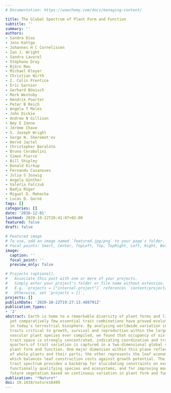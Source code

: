 ```yaml
---
# Documentation: https://wowchemy.com/docs/managing-content/

title: The Global Spectrum of Plant Form and Function
subtitle: ''
summary: ''
authors:
- Sandra Díaz
- Jens Kattge
- Johannes H C Cornelissen
- Ian J. Wright
- Sandra Lavorel
- Stéphane Dray
- Björn Reu
- Michael Kleyer
- Christian Wirth
- I. Colin Prentice
- Eric Garnier
- Gerhard Bönisch
- Mark Westoby
- Hendrik Poorter
- Peter B Reich
- Angela T Moles
- John Dickie
- Andrew N Gillison
- Amy E Zanne
- Jérôme Chave
- S. Joseph Wright
- Serge N. Sheremet'ev
- Hervé Jactel
- Christopher Baraloto
- Bruno Cerabolini
- Simon Pierce
- Bill Shipley
- Donald Kirkup
- Fernando Casanoves
- Julia S Joswig
- Angela Günther
- Valeria Falczuk
- Nadja Rüger
- Miguel D. Mahecha
- Lucas D. Gorné
tags: []
categories: []
date: '2016-12-01'
lastmod: 2020-10-22T20:41:07+02:00
featured: false
draft: false

# Featured image
# To use, add an image named `featured.jpg/png` to your page's folder.
# Focal points: Smart, Center, TopLeft, Top, TopRight, Left, Right, BottomLeft, Bottom, BottomRight.
image:
  caption: ''
  focal_point: ''
  preview_only: false

# Projects (optional).
#   Associate this post with one or more of your projects.
#   Simply enter your project's folder or file name without extension.
#   E.g. `projects = ["internal-project"]` references `content/project/deep-learning/index.md`.
#   Otherwise, set `projects = []`.
projects: []
publishDate: '2020-10-22T19:27:13.488791Z'
publication_types:
- '2'
abstract: Earth is home to a remarkable diversity of plant forms and life histories,
  yet comparatively few essential trait combinations have proved evolutionarily viable
  in today's terrestrial biosphere. By analysing worldwide variation in six major
  traits critical to growth, survival and reproduction within the largest sample of
  vascular plant species ever compiled, we found that occupancy of six-dimensional
  trait space is strongly concentrated, indicating coordination and trade-offs. Three-
  quarters of trait variation is captured in a two-dimensional global spectrum of
  plant form and function. One major dimension within this plane reflects the size
  of whole plants and their parts; the other represents the leaf economics spectrum,
  which balances leaf construction costs against growth potential. The global plant
  trait spectrum provides a backdrop for elucidating constraints on evolution, for
  functionally qualifying species and ecosystems, and for improving models that predict
  future vegetation based on continuous variation in plant form and function.
publication: '*Nature*'
doi: 10.1038/nature16489
---
```

